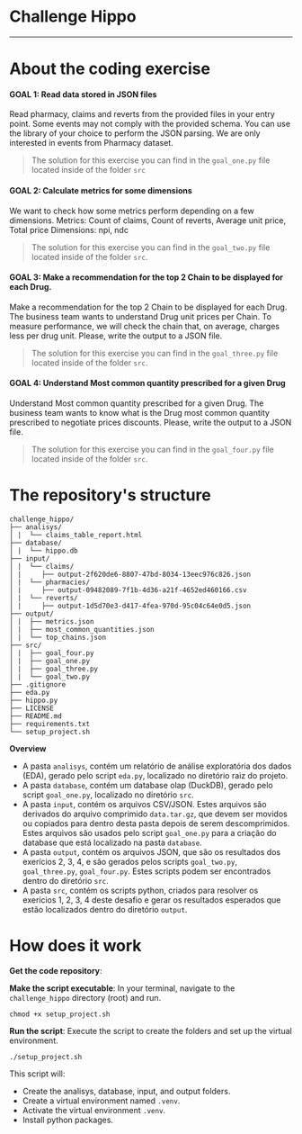 # Challenge Hippo 
____________________

# About the coding exercise
#### GOAL 1: Read data stored in JSON files
Read pharmacy, claims and reverts from the provided files in your entry point.
Some events may not comply with the provided schema. You can use the library of your choice to perform the JSON parsing.
We are only interested in events from Pharmacy dataset.

> The solution for this exercise you can find in the `goal_one.py` file located inside of the folder `src`

#### GOAL 2: Calculate metrics for some dimensions
We want to check how some metrics perform depending on a few dimensions.
Metrics: Count of claims, Count of reverts, Average unit price, Total price
Dimensions: npi, ndc

> The solution for this exercise you can find in the `goal_two.py` file located inside of the folder `src`.

#### GOAL 3: Make a recommendation for the top 2 Chain to be displayed for each Drug.
Make a recommendation for the top 2 Chain to be displayed for each Drug.
The business team wants to understand Drug unit prices per Chain.
To measure performance, we will check the chain that, on average, charges less
per drug unit. Please, write the output to a JSON file.

> The solution for this exercise you can find in the `goal_three.py` file located inside of the folder `src`.

#### GOAL 4: Understand Most common quantity prescribed for a given Drug
Understand Most common quantity prescribed for a given Drug.
The business team wants to know what is the Drug most common quantity
prescribed to negotiate prices discounts. Please, write the output to a JSON file.

> The solution for this exercise you can find in the `goal_four.py` file located inside of the folder `src`.

# The repository's structure

```text
challenge_hippo/
├── analisys/
│ |  └── claims_table_report.html
├── database/
│ |  └── hippo.db
├── input/
│ |  └── claims/
│ |     ├── output-2f620de6-8807-47bd-8034-13eec976c826.json
│ |  └── pharmacies/
│ |     ├── output-09482089-7f1b-4d36-a21f-4652ed460166.csv
│ |  └── reverts/
│ |     ├── output-1d5d70e3-d417-4fea-970d-95c04c64e0d5.json
├── output/
│ |  ├── metrics.json
│ |  ├── most_common_quantities.json
│ |  └── top_chains.json
├── src/
│ |  ├── goal_four.py
│ |  ├── goal_one.py
│ |  ├── goal_three.py
│ |  └── goal_two.py
├── .gitignore
├── eda.py
├── hippo.py
├── LICENSE
├── README.md
├── requirements.txt
└── setup_project.sh
```

**Overview**
- A pasta `analisys`, contém um relatório de análise exploratória dos dados (EDA), gerado pelo script `eda.py`, localizado no diretório raiz do projeto. 
- A pasta `database`, contém um database olap (DuckDB), gerado pelo script `goal_one.py`, localizado no diretório `src`. 
- A pasta `input`, contém os arquivos CSV/JSON. Estes arquivos são derivados do arquivo comprimido `data.tar.gz`, que devem ser movidos ou copiados para dentro desta pasta depois de serem descomprimidos. Estes arquivos são usados pelo script `goal_one.py` para a criação do database que está localizado na pasta `database`. 
- A pasta `output`, contém os arquivos JSON, que são os resultados dos exerícios 2, 3, 4, e são gerados pelos scripts `goal_two.py`, `goal_three.py`, `goal_four.py`. Estes scripts podem ser encontrados dentro do diretório `src`. 
- A pasta `src`, contém os scripts python, criados para resolver os exerícios 1, 2, 3, 4 deste desafio e gerar os resultados esperados que estão localizados dentro do diretório `output`. 


# How does it work

**Get the code repository**:

**Make the script executable**: In your terminal, navigate to the `challenge_hippo` directory (root) and run.

```shell
chmod +x setup_project.sh
```

**Run the script**: Execute the script to create the folders and set up the virtual environment.

```shell
./setup_project.sh
```

This script will:

- Create the analisys, database, input, and output folders.
- Create a virtual environment named `.venv`.
- Activate the virtual environment `.venv`.
- Install python packages.

